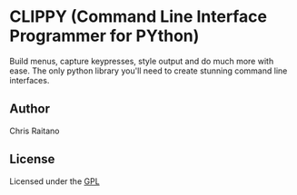 # CLIPPY (Command Line Interface Programmer for PYthon)

Build menus, capture keypresses, style output and do much more with ease. The only python library you'll need to create stunning command line interfaces.

## Author
Chris Raitano

## License
Licensed under the [GPL](LICENSE)

